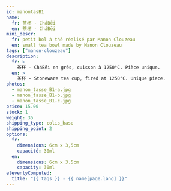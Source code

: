 ```yaml
---
id: manontasB1
name:
  fr: 茶杯 - CháBēi
  en: 茶杯 - CháBēi
mini_descr:
  fr: petit bol à thé réalisé par Manon Clouzeau
  en: small tea bowl made by Manon Clouzeau
tags: ["manon-clouzeau"]
description:
  fr: >
    茶杯 - CháBēi en grès, cuisson à 1250°C. Pièce unique.
  en: >
    茶杯 - Stoneware tea cup, fired at 1250°C. Unique piece.
photos:
  - manon_tasse_B1-a.jpg
  - manon_tasse_B1-b.jpg
  - manon_tasse_B1-c.jpg
price: 15.00
stock: 1
weight: 35
shipping_type: colis_base
shipping_point: 2
options:
  fr:
    dimensions: 6cm x 3,5cm
    capacité: 30ml
  en:
    dimensions: 6cm x 3.5cm
    capacity: 30ml
eleventyComputed:
  title: "{{ tags }} - {{ name[page.lang] }}"
---
```

